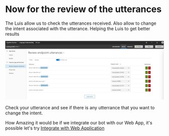 # Now for the review of the utterances

The Luis allow us to check the utterances received. Also allow to change the intent associated with the utterance. Helping the Luis to get better results

![Add prebuild entity](screens/1_2_3_1-ReviewUtterances.jpg)

Check your utterance and see if there is any utterrance that you want to change the intent.

How Amazing it would be if we integrate our bot with our Web App, it's possible let's try [Integrate with Web Application](https://github.com/xpandit/landingjobs_cognitiveservices/blob/master/IntegrateWithWebApp.md)
